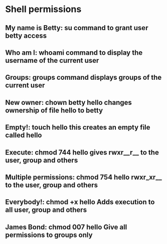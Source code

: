 # Shell permissions
## My name is Betty: su command to grant user betty access
## Who am I: whoami command to display the username of the current user
## Groups: groups command displays groups of the current user
## New owner: chown betty hello changes ownership of file hello to betty
## Empty!: touch hello this creates an empty file called hello
## Execute: chmod 744 hello gives rwxr__r__ to the user, group and others
## Multiple permissions: chmod 754 hello rwxr_xr__ to the user, group and others
## Everybody!: chmod +x hello Adds execution to all user, group and others
## James Bond: chmod 007 hello Give all permissions to groups only
